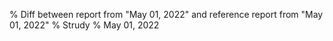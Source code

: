 % Diff between report from "May 01, 2022" and reference report from "May 01, 2022"
% Strudy
% May 01, 2022


